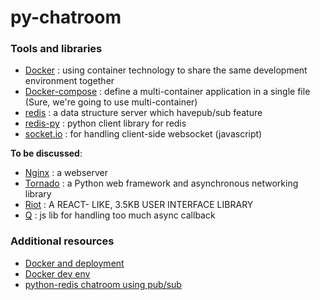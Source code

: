 # py-chatroom

### Tools and libraries

* [Docker](https://www.docker.com/) : using container technology to share the same development environment together
* [Docker-compose](https://docs.docker.com/compose/) : define a multi-container application in a single file (Sure, we're going to use multi-container)
* [redis](http://redis.io/) : a data structure server which havepub/sub feature
* [redis-py](https://github.com/andymccurdy/redis-py) : python client library for redis
* [socket.io](http://socket.io/) : for handling client-side websocket (javascript)

**To be discussed**:
* [Nginx](http://nginx.com/) : a webserver
* [Tornado](http://www.tornadoweb.org/en/stable/) : a Python web framework and asynchronous networking library
* [Riot](https://muut.com/riotjs/) : A REACT- LIKE, 3.5KB USER INTERFACE LIBRARY
* [Q](https://github.com/kriskowal/q) : js lib for handling too much async callback

### Additional resources

* [Docker and deployment](https://www.amon.cx/blog/deploying-web-apps-docker/)
* [Docker dev env](http://matthewminer.com/2015/01/25/docker-dev-environment-for-web-app.html)
* [python-redis chatroom using pub/sub](http://programeveryday.com/post/create-a-simple-chat-room-with-redis-pubsub/)
